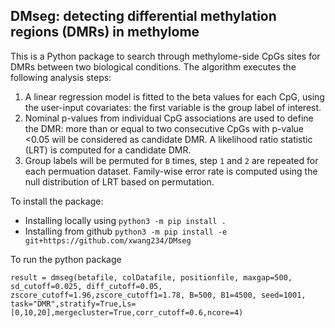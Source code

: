 ## DMseg: detecting differential methylation regions (DMRs) in methylome 


This is a Python package to search through methylome-side CpGs sites for DMRs between two biological conditions. The algorithm executes the following analysis steps:

1.  A linear regression model is fitted to the beta values for each CpG, using the user-input covariates: the first variable is the group label of interest.
2.  Nominal p-values from individual CpG associations are used to define the DMR: more than or equal to two consecutive CpGs with p-value <0.05 will be considered as candidate DMR. A likelihood ratio statistic (LRT) is computed for a candidate DMR.
3.  Group labels will be permuted for `B` times, step `1` and `2` are repeated for each permuation dataset. Family-wise error rate is computed using the null distribution of LRT based on permutation. 


To install the package: 

* Installing locally using
`
python3 -m pip install .
`
* Installing from github
`python3 -m pip install -e git+https://github.com/xwang234/DMseg
`

To run the python package

```
result = dmseg(betafile, colDatafile, positionfile, maxgap=500, sd_cutoff=0.025, diff_cutoff=0.05, zscore_cutoff=1.96,zscore_cutoff1=1.78, B=500, B1=4500, seed=1001, task="DMR",stratify=True,Ls=[0,10,20],mergecluster=True,corr_cutoff=0.6,ncore=4)
```
